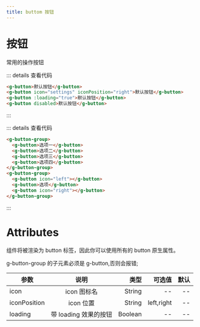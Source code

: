 ```yaml
---
title: buttom 按钮
---
```


<!-- ::: theorem 牛顿第一定律
假若施加于某物体的外力为零，则该物体的运动速度不变。
```html
<ul>
  <li v-for="todo in todos" :key="todo.id">
    {{ todo.text }}
  </li>
</ul>
``` -->
<!-- ::: -->

# 按钮

常用的操作按钮

<ClientOnly>
  <button-demo-1></button-demo-1>
</ClientOnly>

::: details 查看代码

```html
<g-button>默认按钮</g-button>
<g-button icon="settings" iconPosition="right">默认按钮</g-button>
<g-button :loading="true">默认按钮</g-button>
<g-button disabled>默认按钮</g-button>
```

:::

<ClientOnly>
  <button-demo-2></button-demo-2>
</ClientOnly>

::: details 查看代码

```html
<g-button-group>
  <g-button>选项一</g-button>
  <g-button>选项二</g-button>
  <g-button>选项三</g-button>
  <g-button>选项四</g-button>
</g-button-group>
<g-button-group>
  <g-button icon="left"></g-button>
  <g-button>选项</g-button>
  <g-button icon="right"></g-button>
</g-button-group>
```

:::

# Attributes

组件将被渲染为 button 标签，因此你可以使用所有的 button 原生属性。

g-button-group 的子元素必须是 g-button,否则会报错;

| 参数         |         说明          |    类型 |     可选值 | 默认 |
| ------------ | :-------------------: | ------: | ---------: | ---: |
| icon         |      icon 图标名      |  String |         -- |   -- |
| iconPosition |       icon 位置       |  String | left,right |   -- |
| loading      | 带 loading 效果的按钮 | Boolean |         -- |   -- |
